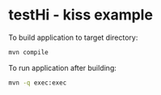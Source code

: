 # testHi - kiss example

To build application to target directory:

```sh
mvn compile
```

To run application after building:

```sh
mvn -q exec:exec
```
